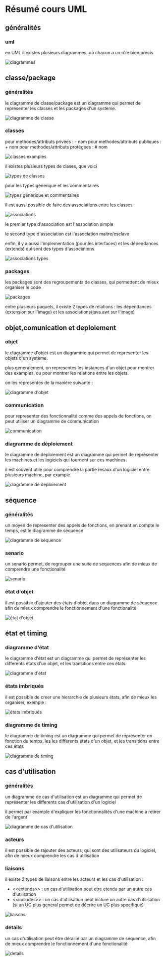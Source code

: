 # Résumé cours UML

## généralités

### uml

en UML il existes plusieurs diagrammes, où chacun a un rôle bien précis.

![diagrammes](https://uml2.laurent-thiry.fr/file/all.png)

## classe/package

### généralités

le diagramme de classe/package est un diagramme qui permet de représenter les classes et les packages d'un système.

![diagramme de classe](https://uml2.laurent-thiry.fr/file/objects3.png)

### classes

pour methodes/attributs privées : \- nom
pour methodes/attributs publiques : \+ nom
pour methodes/attributs protégées : \# nom

![classes examples](https://uml2.laurent-thiry.fr/file/objects14.png)

il existes plusieurs types de clases, que voici

![types de classes](https://uml2.laurent-thiry.fr/file/objects15.png)

pour les types générique et les commentaires

![types générique et commentaires](https://uml2.laurent-thiry.fr/file/objects16.png)

il est aussi possible de faire des associations entre les classes

![associations](https://uml2.laurent-thiry.fr/file/objects17.png)

le premier type d'association est l'association simple

le second type d'association est l'association maitre/esclave

enfin, il y a aussi l'implementation (pour les interfaces) et les dépendances (extends) qui sont des types d'associations

![associations types](https://uml2.laurent-thiry.fr/file/objects18.png)

### packages

les packages sont des regroupements de classes, qui permettent de mieux organiser le code

![packages](https://uml2.laurent-thiry.fr/file/objects19.png)

entre plusieurs paquets, il existe 2 types de relations : les dépendances (extension sur l'image) et les associations(java.awt sur l'image)

## objet,comunication et deploiement

### objet

le diagramme d'objet est un diagramme qui permet de représenter les objets d'un système.

plus generalement, on representes les instances d'un objet pour montrer des examples, ou pour montrer les relations entre les objets.

on les representes de la manière suivante :

![diagramme d'objet](https://uml2.laurent-thiry.fr/file/objects21.png)

### communication

pour representer des fonctionnalité comme des appels de fonctions, on peut utiliser un diagramme de communication

![communication](https://uml2.laurent-thiry.fr/file/objects22.png)

### diagramme de déploiement

le diagramme de déploiement est un diagramme qui permet de représenter les machines et les logiciels qui tournent sur ces machines

il est souvent utile pour comprendre la partie resaux d'un logiciel entre plusieurs machine, par example

![diagramme de déploiement](https://uml2.laurent-thiry.fr/file/objects27.png)

## séquence

### généralités

un  moyen de representer des appels de fonctions, en prenant en compte le temps, est le diagramme de séquence

![diagramme de séquence](https://uml2.laurent-thiry.fr/file/objects23.png)

### senario

un senario permet, de regrouper une suite de sequences afin de mieux de comprendre une fonctionalité

![senario](https://uml2.laurent-thiry.fr/file/objects24.png)

### état d'objet

il est possible d'ajouter des états d'objet dans un diagramme de séquence afin de mieux comprendre le fonctionnement d'une fonctionalité

![état d'objet](https://uml2.laurent-thiry.fr/file/objects25.png)

## état et timing

### diagramme d'état

le diagramme d'état est un diagramme qui permet de représenter les differents états d'un objet, et les transitions entre ces états

![diagramme d'état](https://uml2.laurent-thiry.fr/file/objects26.png)

### états imbriqués

il est possible de creer une hierarchie de plusieurs états, afin de mieux les organiser, exemple :

![états imbriqués](https://uml2.laurent-thiry.fr/file/objects31.png)

### diagramme de timing
le diagramme de timing est un diagramme qui permet de représenter en fonction du temps, les les differents états d'un objet, et les transitions entre ces états

![diagramme de timing](https://uml2.laurent-thiry.fr/file/objects33.png)

## cas d'utilisation

### généralités

un diagramme de cas d'utilisation est un diagramme qui permet de représenter les differents cas d'utilisation d'un logiciel

il permet par example d'expliquer les fonctionnalités d'une machine a retirer de l'argent

![diagramme de cas d'utilisation](https://uml2.laurent-thiry.fr/file/objects34.png)

### acteurs

il est possible de rajouter des acteurs, qui sont des utilisateurs du logiciel, afin de mieux comprendre les cas d'utilisation

### liaisons

il existe 2 types de liaisons entre les acteurs et les cas d'utilisation :

- \<\<extends>> : un cas d'utilisation peut etre etendu par un autre cas d'utilisation
- \<\<includes>> : un cas d'utilisation peut inclure un autre cas d'utilisation (si un UC plus general permet de décrire un UC plus specifique)

![liaisons](https://uml2.laurent-thiry.fr/file/uc3.png)

### details

un cas d'utilisation peut être déraillé par un diagramme de séquence, afin de mieux comprendre le fonctionnement d'une fonctionalité

![details](https://uml2.laurent-thiry.fr/file/uc4.png)
